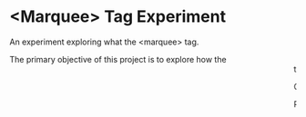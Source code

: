 # &lt;Marquee&gt; Tag Experiment
An experiment exploring what the &lt;marquee&gt; tag.

The primary objective of this project is to explore how the <marquee> tag can be used to build a carousel. Secondarily, the project seeks explore what accessibility features &lt;marquee&gt; lacks, and see if said features can be included using ARIA attributes.

Constraints:
Javascript will not be used to alter the &lt;marquee&gt; tag. All effects and functionality must be created via CSS or native HTML attributes.

Reference Docs:
https://developer.mozilla.org/en-US/docs/Web/HTML/Element/marquee
https://developer.mozilla.org/en-US/docs/Web/Accessibility/ARIA/Roles/marquee_role
